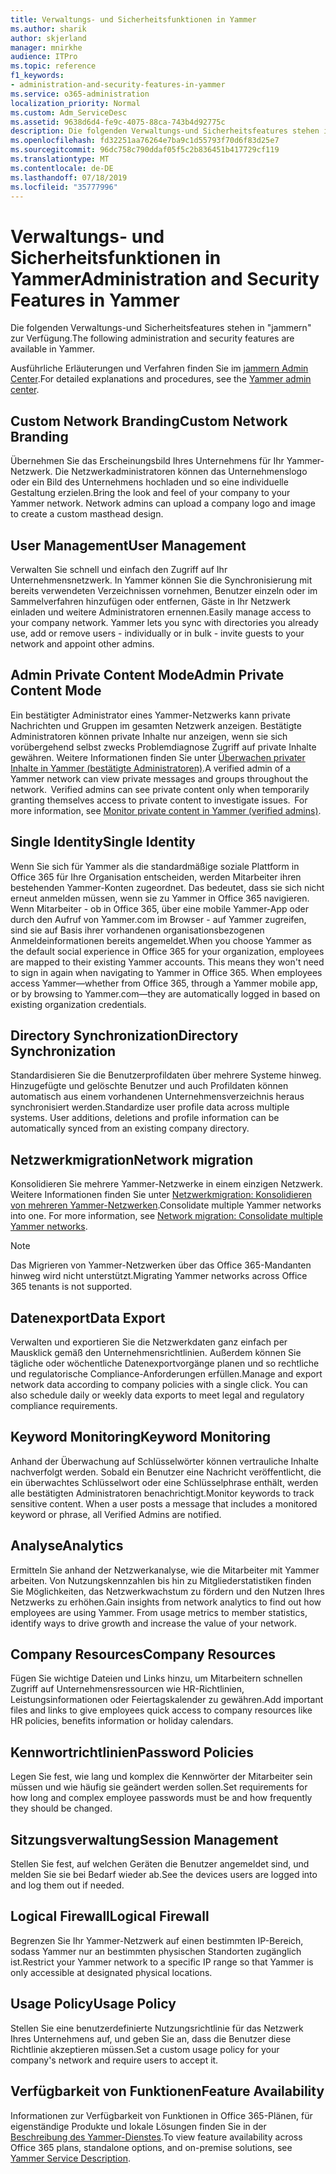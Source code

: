 ```yaml
---
title: Verwaltungs- und Sicherheitsfunktionen in Yammer
ms.author: sharik
author: skjerland
manager: mnirkhe
audience: ITPro
ms.topic: reference
f1_keywords:
- administration-and-security-features-in-yammer
ms.service: o365-administration
localization_priority: Normal
ms.custom: Adm_ServiceDesc
ms.assetid: 9638d6d4-fe9c-4075-88ca-743b4d92775c
description: Die folgenden Verwaltungs-und Sicherheitsfeatures stehen in "jammern" zur Verfügung.
ms.openlocfilehash: fd32251aa76264e7ba9c1d55793f70d6f83d25e7
ms.sourcegitcommit: 96dc758c790ddaf05f5c2b836451b417729cf119
ms.translationtype: MT
ms.contentlocale: de-DE
ms.lasthandoff: 07/18/2019
ms.locfileid: "35777996"
---
```

# <a name="administration-and-security-features-in-yammer"></a><span data-ttu-id="e799e-103">Verwaltungs- und Sicherheitsfunktionen in Yammer</span><span class="sxs-lookup"><span data-stu-id="e799e-103">Administration and Security Features in Yammer</span></span>

<span data-ttu-id="e799e-104">Die folgenden Verwaltungs-und Sicherheitsfeatures stehen in "jammern" zur Verfügung.</span><span class="sxs-lookup"><span data-stu-id="e799e-104">The following administration and security features are available in Yammer.</span></span>
  
<span data-ttu-id="e799e-105">Ausführliche Erläuterungen und Verfahren finden Sie im [jammern Admin Center](https://go.microsoft.com/fwlink/?LinkId=869688).</span><span class="sxs-lookup"><span data-stu-id="e799e-105">For detailed explanations and procedures, see the [Yammer admin center](https://go.microsoft.com/fwlink/?LinkId=869688).</span></span>
  
## <a name="custom-network-branding"></a><span data-ttu-id="e799e-106">Custom Network Branding</span><span class="sxs-lookup"><span data-stu-id="e799e-106">Custom Network Branding</span></span>
<span data-ttu-id="e799e-107"><a name="bkmk_CustomNetworkBranding"> </a></span><span class="sxs-lookup"><span data-stu-id="e799e-107"></span></span>

<span data-ttu-id="e799e-p101">Übernehmen Sie das Erscheinungsbild Ihres Unternehmens für Ihr Yammer-Netzwerk. Die Netzwerkadministratoren können das Unternehmenslogo oder ein Bild des Unternehmens hochladen und so eine individuelle Gestaltung erzielen.</span><span class="sxs-lookup"><span data-stu-id="e799e-p101">Bring the look and feel of your company to your Yammer network. Network admins can upload a company logo and image to create a custom masthead design.</span></span>
  
## <a name="user-management"></a><span data-ttu-id="e799e-110">User Management</span><span class="sxs-lookup"><span data-stu-id="e799e-110">User Management</span></span>
<span data-ttu-id="e799e-111"><a name="bkmk_UserManagement"> </a></span><span class="sxs-lookup"><span data-stu-id="e799e-111"></span></span>

<span data-ttu-id="e799e-p102">Verwalten Sie schnell und einfach den Zugriff auf Ihr Unternehmensnetzwerk. In Yammer können Sie die Synchronisierung mit bereits verwendeten Verzeichnissen vornehmen, Benutzer einzeln oder im Sammelverfahren hinzufügen oder entfernen, Gäste in Ihr Netzwerk einladen und weitere Administratoren ernennen.</span><span class="sxs-lookup"><span data-stu-id="e799e-p102">Easily manage access to your company network. Yammer lets you sync with directories you already use, add or remove users - individually or in bulk - invite guests to your network and appoint other admins.</span></span>
  
## <a name="admin-private-content-mode"></a><span data-ttu-id="e799e-114">Admin Private Content Mode</span><span class="sxs-lookup"><span data-stu-id="e799e-114">Admin Private Content Mode</span></span>
<span data-ttu-id="e799e-115"><a name="bkmk_AdminPrivate"> </a></span><span class="sxs-lookup"><span data-stu-id="e799e-115"></span></span>

<span data-ttu-id="e799e-p103">Ein bestätigter Administrator eines Yammer-Netzwerks kann private Nachrichten und Gruppen im gesamten Netzwerk anzeigen. Bestätigte Administratoren können private Inhalte nur anzeigen, wenn sie sich vorübergehend selbst zwecks Problemdiagnose Zugriff auf private Inhalte gewähren. Weitere Informationen finden Sie unter [Überwachen privater Inhalte in Yammer (bestätigte Administratoren)](https://go.microsoft.com/fwlink/?LinkId=627479).</span><span class="sxs-lookup"><span data-stu-id="e799e-p103">A verified admin of a Yammer network can view private messages and groups throughout the network.  Verified admins can see private content only when temporarily granting themselves access to private content to investigate issues.  For more information, see [Monitor private content in Yammer (verified admins)](https://go.microsoft.com/fwlink/?LinkId=627479).</span></span>
  
## <a name="single-identity"></a><span data-ttu-id="e799e-119">Single Identity</span><span class="sxs-lookup"><span data-stu-id="e799e-119">Single Identity</span></span>
<span data-ttu-id="e799e-120"><a name="bkmk_o365_user_mapping"> </a></span><span class="sxs-lookup"><span data-stu-id="e799e-120"></span></span>

<span data-ttu-id="e799e-p104">Wenn Sie sich für Yammer als die standardmäßige soziale Plattform in Office 365 für Ihre Organisation entscheiden, werden Mitarbeiter ihren bestehenden Yammer-Konten zugeordnet. Das bedeutet, dass sie sich nicht erneut anmelden müssen, wenn sie zu Yammer in Office 365 navigieren. Wenn Mitarbeiter - ob in Office 365, über eine mobile Yammer-App oder durch den Aufruf von Yammer.com im Browser - auf Yammer zugreifen, sind sie auf Basis ihrer vorhandenen organisationsbezogenen Anmeldeinformationen bereits angemeldet.</span><span class="sxs-lookup"><span data-stu-id="e799e-p104">When you choose Yammer as the default social experience in Office 365 for your organization, employees are mapped to their existing Yammer accounts. This means they won't need to sign in again when navigating to Yammer in Office 365. When employees access Yammer—whether from Office 365, through a Yammer mobile app, or by browsing to Yammer.com—they are automatically logged in based on existing organization credentials.</span></span>
  
## <a name="directory-synchronization"></a><span data-ttu-id="e799e-124">Directory Synchronization</span><span class="sxs-lookup"><span data-stu-id="e799e-124">Directory Synchronization</span></span>
<span data-ttu-id="e799e-125"><a name="bkmk_DirectorySynchronization"> </a></span><span class="sxs-lookup"><span data-stu-id="e799e-125"></span></span>

<span data-ttu-id="e799e-p105">Standardisieren Sie die Benutzerprofildaten über mehrere Systeme hinweg. Hinzugefügte und gelöschte Benutzer und auch Profildaten können automatisch aus einem vorhandenen Unternehmensverzeichnis heraus synchronisiert werden.</span><span class="sxs-lookup"><span data-stu-id="e799e-p105">Standardize user profile data across multiple systems. User additions, deletions and profile information can be automatically synced from an existing company directory.</span></span>
  
## <a name="network-migration"></a><span data-ttu-id="e799e-128">Netzwerkmigration</span><span class="sxs-lookup"><span data-stu-id="e799e-128">Network migration</span></span>
<span data-ttu-id="e799e-129"><a name="bkmk_NetworkMigration"> </a></span><span class="sxs-lookup"><span data-stu-id="e799e-129"></span></span>

<span data-ttu-id="e799e-p106">Konsolidieren Sie mehrere Yammer-Netzwerke in einem einzigen Netzwerk. Weitere Informationen finden Sie unter [Netzwerkmigration: Konsolidieren von mehreren Yammer-Netzwerken](https://go.microsoft.com/fwlink/?LinkID=617488).</span><span class="sxs-lookup"><span data-stu-id="e799e-p106">Consolidate multiple Yammer networks into one. For more information, see [Network migration: Consolidate multiple Yammer networks](https://go.microsoft.com/fwlink/?LinkID=617488).</span></span>
  
> [!NOTE]
> <span data-ttu-id="e799e-132">Das Migrieren von Yammer-Netzwerken über das Office 365-Mandanten hinweg wird nicht unterstützt.</span><span class="sxs-lookup"><span data-stu-id="e799e-132">Migrating Yammer networks across Office 365 tenants is not supported.</span></span> 
  
## <a name="data-export"></a><span data-ttu-id="e799e-133">Datenexport</span><span class="sxs-lookup"><span data-stu-id="e799e-133">Data Export</span></span>
<span data-ttu-id="e799e-134"><a name="bkmk_DataExport"> </a></span><span class="sxs-lookup"><span data-stu-id="e799e-134"></span></span>

<span data-ttu-id="e799e-p107">Verwalten und exportieren Sie die Netzwerkdaten ganz einfach per Mausklick gemäß den Unternehmensrichtlinien. Außerdem können Sie tägliche oder wöchentliche Datenexportvorgänge planen und so rechtliche und regulatorische Compliance-Anforderungen erfüllen.</span><span class="sxs-lookup"><span data-stu-id="e799e-p107">Manage and export network data according to company policies with a single click. You can also schedule daily or weekly data exports to meet legal and regulatory compliance requirements.</span></span>
  
## <a name="keyword-monitoring"></a><span data-ttu-id="e799e-137">Keyword Monitoring</span><span class="sxs-lookup"><span data-stu-id="e799e-137">Keyword Monitoring</span></span>
<span data-ttu-id="e799e-138"><a name="bkmk_KeywordMonitoring"> </a></span><span class="sxs-lookup"><span data-stu-id="e799e-138"></span></span>

<span data-ttu-id="e799e-p108">Anhand der Überwachung auf Schlüsselwörter können vertrauliche Inhalte nachverfolgt werden. Sobald ein Benutzer eine Nachricht veröffentlicht, die ein überwachtes Schlüsselwort oder eine Schlüsselphrase enthält, werden alle bestätigten Administratoren benachrichtigt.</span><span class="sxs-lookup"><span data-stu-id="e799e-p108">Monitor keywords to track sensitive content. When a user posts a message that includes a monitored keyword or phrase, all Verified Admins are notified.</span></span>
  
## <a name="analytics"></a><span data-ttu-id="e799e-141">Analyse</span><span class="sxs-lookup"><span data-stu-id="e799e-141">Analytics</span></span>
<span data-ttu-id="e799e-142"><a name="bkmk_Analytics"> </a></span><span class="sxs-lookup"><span data-stu-id="e799e-142"></span></span>

<span data-ttu-id="e799e-p109">Ermitteln Sie anhand der Netzwerkanalyse, wie die Mitarbeiter mit Yammer arbeiten. Von Nutzungskennzahlen bis hin zu Mitgliederstatistiken finden Sie Möglichkeiten, das Netzwerkwachstum zu fördern und den Nutzen Ihres Netzwerks zu erhöhen.</span><span class="sxs-lookup"><span data-stu-id="e799e-p109">Gain insights from network analytics to find out how employees are using Yammer. From usage metrics to member statistics, identify ways to drive growth and increase the value of your network.</span></span>
  
## <a name="company-resources"></a><span data-ttu-id="e799e-145">Company Resources</span><span class="sxs-lookup"><span data-stu-id="e799e-145">Company Resources</span></span>
<span data-ttu-id="e799e-146"><a name="bkmk_CompanyResources"> </a></span><span class="sxs-lookup"><span data-stu-id="e799e-146"></span></span>

<span data-ttu-id="e799e-147">Fügen Sie wichtige Dateien und Links hinzu, um Mitarbeitern schnellen Zugriff auf Unternehmensressourcen wie HR-Richtlinien, Leistungsinformationen oder Feiertagskalender zu gewähren.</span><span class="sxs-lookup"><span data-stu-id="e799e-147">Add important files and links to give employees quick access to company resources like HR policies, benefits information or holiday calendars.</span></span>
  
## <a name="password-policies"></a><span data-ttu-id="e799e-148">Kennwortrichtlinien</span><span class="sxs-lookup"><span data-stu-id="e799e-148">Password Policies</span></span>
<span data-ttu-id="e799e-149"><a name="bkmk_PasswordPolicies"> </a></span><span class="sxs-lookup"><span data-stu-id="e799e-149"></span></span>

<span data-ttu-id="e799e-150">Legen Sie fest, wie lang und komplex die Kennwörter der Mitarbeiter sein müssen und wie häufig sie geändert werden sollen.</span><span class="sxs-lookup"><span data-stu-id="e799e-150">Set requirements for how long and complex employee passwords must be and how frequently they should be changed.</span></span>
  
## <a name="session-management"></a><span data-ttu-id="e799e-151">Sitzungsverwaltung</span><span class="sxs-lookup"><span data-stu-id="e799e-151">Session Management</span></span>
<span data-ttu-id="e799e-152"><a name="bkmk_SessionManagement"> </a></span><span class="sxs-lookup"><span data-stu-id="e799e-152"></span></span>

<span data-ttu-id="e799e-153">Stellen Sie fest, auf welchen Geräten die Benutzer angemeldet sind, und melden Sie sie bei Bedarf wieder ab.</span><span class="sxs-lookup"><span data-stu-id="e799e-153">See the devices users are logged into and log them out if needed.</span></span>
  
## <a name="logical-firewall"></a><span data-ttu-id="e799e-154">Logical Firewall</span><span class="sxs-lookup"><span data-stu-id="e799e-154">Logical Firewall</span></span>
<span data-ttu-id="e799e-155"><a name="bkmk_LogicalFirewall"> </a></span><span class="sxs-lookup"><span data-stu-id="e799e-155"></span></span>

<span data-ttu-id="e799e-156">Begrenzen Sie Ihr Yammer-Netzwerk auf einen bestimmten IP-Bereich, sodass Yammer nur an bestimmten physischen Standorten zugänglich ist.</span><span class="sxs-lookup"><span data-stu-id="e799e-156">Restrict your Yammer network to a specific IP range so that Yammer is only accessible at designated physical locations.</span></span>
  
## <a name="usage-policy"></a><span data-ttu-id="e799e-157">Usage Policy</span><span class="sxs-lookup"><span data-stu-id="e799e-157">Usage Policy</span></span>
<span data-ttu-id="e799e-158"><a name="bkmk_UsagePolicy"> </a></span><span class="sxs-lookup"><span data-stu-id="e799e-158"></span></span>

<span data-ttu-id="e799e-159">Stellen Sie eine benutzerdefinierte Nutzungsrichtlinie für das Netzwerk Ihres Unternehmens auf, und geben Sie an, dass die Benutzer diese Richtlinie akzeptieren müssen.</span><span class="sxs-lookup"><span data-stu-id="e799e-159">Set a custom usage policy for your company's network and require users to accept it.</span></span>
  
## <a name="feature-availability"></a><span data-ttu-id="e799e-160">Verfügbarkeit von Funktionen</span><span class="sxs-lookup"><span data-stu-id="e799e-160">Feature Availability</span></span>
<span data-ttu-id="e799e-161"><a name="bkmk_UsagePolicy"> </a></span><span class="sxs-lookup"><span data-stu-id="e799e-161"></span></span>

<span data-ttu-id="e799e-162">Informationen zur Verfügbarkeit von Funktionen in Office 365-Plänen, für eigenständige Produkte und lokale Lösungen finden Sie in der [Beschreibung des Yammer-Dienstes](yammer-service-description.md).</span><span class="sxs-lookup"><span data-stu-id="e799e-162">To view feature availability across Office 365 plans, standalone options, and on-premise solutions, see [Yammer Service Description](yammer-service-description.md).</span></span>
  

